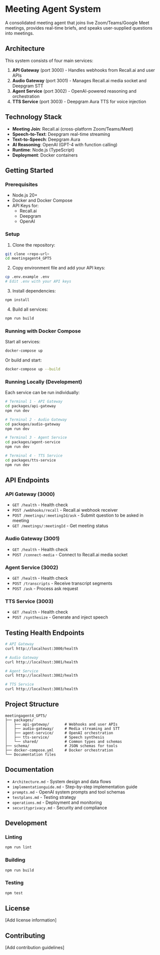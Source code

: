# Meeting Agent System

A consolidated meeting agent that joins live Zoom/Teams/Google Meet meetings, provides real-time briefs, and speaks user-supplied questions into meetings.

## Architecture

This system consists of four main services:

1. **API Gateway** (port 3000) - Handles webhooks from Recall.ai and user APIs
2. **Audio Gateway** (port 3001) - Manages Recall.ai media socket and Deepgram STT
3. **Agent Service** (port 3002) - OpenAI-powered reasoning and orchestration
4. **TTS Service** (port 3003) - Deepgram Aura TTS for voice injection

## Technology Stack

- **Meeting Join**: Recall.ai (cross-platform Zoom/Teams/Meet)
- **Speech-to-Text**: Deepgram real-time streaming
- **Text-to-Speech**: Deepgram Aura
- **AI Reasoning**: OpenAI (GPT-4 with function calling)
- **Runtime**: Node.js (TypeScript)
- **Deployment**: Docker containers

## Getting Started

### Prerequisites

- Node.js 20+
- Docker and Docker Compose
- API Keys for:
  - Recall.ai
  - Deepgram
  - OpenAI

### Setup

1. Clone the repository:
```bash
git clone <repo-url>
cd meetingagent4_GPT5
```

2. Copy environment file and add your API keys:
```bash
cp .env.example .env
# Edit .env with your API keys
```

3. Install dependencies:
```bash
npm install
```

4. Build all services:
```bash
npm run build
```

### Running with Docker Compose

Start all services:
```bash
docker-compose up
```

Or build and start:
```bash
docker-compose up --build
```

### Running Locally (Development)

Each service can be run individually:

```bash
# Terminal 1 - API Gateway
cd packages/api-gateway
npm run dev

# Terminal 2 - Audio Gateway
cd packages/audio-gateway
npm run dev

# Terminal 3 - Agent Service
cd packages/agent-service
npm run dev

# Terminal 4 - TTS Service
cd packages/tts-service
npm run dev
```

## API Endpoints

### API Gateway (3000)

- `GET /health` - Health check
- `POST /webhooks/recall` - Recall.ai webhook receiver
- `POST /meetings/:meetingId/ask` - Submit question to be asked in meeting
- `GET /meetings/:meetingId` - Get meeting status

### Audio Gateway (3001)

- `GET /health` - Health check
- `POST /connect-media` - Connect to Recall.ai media socket

### Agent Service (3002)

- `GET /health` - Health check
- `POST /transcripts` - Receive transcript segments
- `POST /ask` - Process ask request

### TTS Service (3003)

- `GET /health` - Health check
- `POST /synthesize` - Generate and inject speech

## Testing Health Endpoints

```bash
# API Gateway
curl http://localhost:3000/health

# Audio Gateway
curl http://localhost:3001/health

# Agent Service
curl http://localhost:3002/health

# TTS Service
curl http://localhost:3003/health
```

## Project Structure

```
meetingagent4_GPT5/
├── packages/
│   ├── api-gateway/       # Webhooks and user APIs
│   ├── audio-gateway/     # Media streaming and STT
│   ├── agent-service/     # OpenAI orchestration
│   ├── tts-service/       # Speech synthesis
│   └── shared/            # Common types and schemas
├── schema/                # JSON schemas for tools
├── docker-compose.yml     # Docker orchestration
└── Documentation files
```

## Documentation

- `Architecture.md` - System design and data flows
- `implementationguide.md` - Step-by-step implementation guide
- `prompts.md` - OpenAI system prompts and tool schemas
- `testplans.md` - Testing strategy
- `operations.md` - Deployment and monitoring
- `securityprivacy.md` - Security and compliance

## Development

### Linting

```bash
npm run lint
```

### Building

```bash
npm run build
```

### Testing

```bash
npm test
```

## License

[Add license information]

## Contributing

[Add contribution guidelines]
